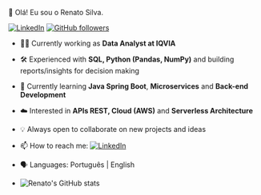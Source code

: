 👋 Olá! Eu sou o Renato Silva.

[![LinkedIn](https://img.shields.io/badge/LinkedIn-0077B5?style=for-the-badge&logo=linkedin&logoColor=white )](https://www.linkedin.com/in/renato-silva-5477a295/)
[![GitHub followers](https://img.shields.io/badge/GitHub-100000?style=for-the-badge&logo=github&logoColor=white )](https://github.com/reasilva )

<!--
**reasilva/reasilva** is a ✨ _special_ ✨ repository because its `README.md` (this file) appears on your GitHub profile.

Here are some ideas to get you started:



- 👯 I’m looking to collaborate on ...
- 🤔 I’m looking for help with ...
- 💬 Ask me about ...
- 📫 How to reach me: ...
- 😄 Pronouns: ...
- ⚡ Fun fact: ...
-->


- 👨‍💻 Currently working as **Data Analyst at IQVIA**  
- 🛠 Experienced with **SQL, Python (Pandas, NumPy)** and building reports/insights for decision making  
- 🌱 Currently learning **Java Spring Boot**, **Microservices** and **Back-end Development**  
- ☁️ Interested in **APIs REST, Cloud (AWS)** and **Serverless Architecture**  
- 💡 Always open to collaborate on new projects and ideas  
- 📫 How to reach me: [![LinkedIn](https://img.shields.io/badge/LinkedIn-0077B5?style=for-the-badge&logo=linkedin&logoColor=white )](https://www.linkedin.com/in/renato-silva-5477a295/)
- 🗣️ Languages: Português | English

- ![Renato's GitHub stats](https://github-readme-stats.vercel.app/api?username=reasilva&show_icons=true&theme=dracula&hide_title=true&hide_rank=true )
